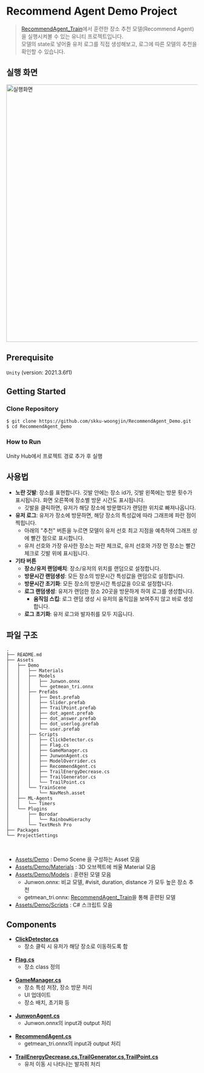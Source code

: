 # Recommend Agent Demo Project

> [RecommendAgent_Train](https://github.com/skku-woongjin/RecommendAgent_Train)에서 훈련한 장소 추천 모델(Recommend Agent)을 실행시켜볼 수 있는 유니티 프로젝트입니다. <br/>
> 모델의 state로 넣어줄 유저 로그를 직접 생성해보고, 로그에 따른 모델의 추천을 확인할 수 있습니다. 

## 실행 화면
<img width="678" alt="실행화면" src="https://user-images.githubusercontent.com/60357053/209494711-d4910412-fd6b-4a6d-abe4-81e2f038b46c.png">

<br />

## Prerequisite

`Unity` (version: 2021.3.6f1)
<br />

## Getting Started


### Clone Repository

```shell script
$ git clone https://github.com/skku-woongjin/RecommendAgent_Demo.git
$ cd RecommendAgent_Demo
```

### How to Run

Unity Hub에서 프로젝트 경로 추가 후 실행

## 사용법 
- **노란 깃발**: 장소를 표현합니다. 깃발 안에는 장소 id가, 깃발 왼쪽에는 방문 횟수가 표시됩니다. 화면 오른쪽에 장소별 방문 시간도 표시됩니다.
  - 깃발을 클릭하면, 유저가 해당 장소에 방문했다가 랜덤한 위치로 빠져나옵니다.
- **유저 로그**: 유저가 장소에 방문하면, 해당 장소의 특성값에 따라 그래프에 파란 점이 찍힙니다. 
  - 아래의 "추천" 버튼을 누르면 모델이 유저 선호 최고 지점을 예측하여 그래프 상에 빨간 점으로 표시합니다.
  - 유저 선호와 가장 유사한 장소는 파란 체크로, 유저 선호와 가장 먼 장소는 빨간 체크로 깃발 위에 표시됩니다. 
- **기타 버튼**
  - **장소/유저 랜덤배치**: 장소/유저의 위치를 랜덤으로 설정합니다. 
  - **방문시간 랜덤생성**: 모든 장소의 방문시간 특성값을 랜덤으로 설정합니다.
  - **방문시간 초기화**: 모든 장소의 방문시간 특성값을 0으로 설정합니다. 
  - **로그 랜덤생성**: 유저가 랜덤한 장소 20곳을 방문하게 하여 로그를 생성합니다. 
    - **움직임 스킵**: 로그 랜덤 생성 시 유저의 움직임을 보여주지 않고 바로 생성합니다. 
  - **로그 초기화**: 유저 로그와 발자취를 모두 지웁니다. 

## 파일 구조

```
.
├── README.md
├── Assets
│   ├── Demo
│   │   ├── Materials
│   │   ├── Models
│   │   │   ├── Junwon.onnx
│   │   │   └── getmean_tri.onnx
│   │   ├── Prefabs
│   │   │   ├── Dest.prefab
│   │   │   ├── Slider.prefab
│   │   │   ├── TrailPoint.prefab
│   │   │   ├── dot_agent.prefab
│   │   │   ├── dot_answer.prefab
│   │   │   ├── dot_userlog.prefab
│   │   │   └── user.prefab
│   │   ├── Scripts
│   │   │   ├── ClickDetector.cs
│   │   │   ├── Flag.cs
│   │   │   ├── GameManager.cs
│   │   │   ├── JunwonAgent.cs
│   │   │   ├── ModelOverrider.cs
│   │   │   ├── RecommendAgent.cs
│   │   │   ├── TrailEnergyDecrease.cs
│   │   │   ├── TrailGenerator.cs
│   │   │   └── TrailPoint.cs
│   │   └── TrainScene
│   │       └── NavMesh.asset
│   ├── ML-Agents
│   │   └── Timers
│   └── Plugins
│       ├── Borodar
│       │   └── RainbowHierachy
│       └── TextMesh Pro
├── Packages
└── ProjectSettings
```

<br />

- [Assets/Demo](https://github.com/skku-woongjin/RecommendAgent_Demo/tree/main/Assets/Demo) : Demo Scene 을 구성하는 Asset 모음
- [Assets/Demo/Materials](https://github.com/skku-woongjin/RecommendAgent_Demo/tree/main/Assets/Demo/Materials) : 3D 오브젝트에 씌울 Material 모음
- [Assets/Demo/Models](https://github.com/skku-woongjin/RecommendAgent_Demo/tree/main/Assets/Demo/Models) : 훈련된 모델 모음
    - Junwon.onnx: 비교 모델, #visit, duration, distance 가 모두 높은 장소 추천
    - getmean_tri.onnx: [RecommendAgent_Train]()을 통해 훈련된 모델
- [Assets/Demo/Scripts](https://github.com/skku-woongjin/RecommendAgent_Demo/tree/main/Assets/Demo/Scripts) : C# 스크립트 모음

## Components

- **[ClickDetector.cs](https://github.com/skku-woongjin/RecommendAgent_Demo/blob/main/Assets/Demo/Scripts/ClickDetector.cs)**
  - 장소 클릭 시 유저가 해당 장소로 이동하도록 함
  <br />
- **[Flag.cs](https://github.com/skku-woongjin/RecommendAgent_Demo/blob/main/Assets/Demo/Scripts/Flag.cs)**
  - 장소 class 정의
  <br />
- **[GameManager.cs](https://github.com/skku-woongjin/RecommendAgent_Demo/blob/main/Assets/Demo/Scripts/GameManager.cs)** 
  - 장소 특성 저장, 장소 방문 처리
  - UI 업데이트
  - 장소 배치, 초기화 등
  <br />
- **[JunwonAgent.cs](https://github.com/skku-woongjin/RecommendAgent_Demo/blob/main/Assets/Demo/Scripts/JunwonAgent.cs)** 
  - Junwon.onnx의 input과 output 처리
  <br />
- **[RecommendAgent.cs](https://github.com/skku-woongjin/RecommendAgent_Demo/blob/main/Assets/Demo/Scripts/RecommendAgent.cs)** 
  - getmean_tri.onnx의 input과 output 처리 
  <br />
- **[TrailEnergyDecrease.cs](https://github.com/skku-woongjin/RecommendAgent_Demo/blob/main/Assets/Demo/Scripts/TrailEnergyDecrease.cs),[TrailGenerator.cs](https://github.com/skku-woongjin/RecommendAgent_Demo/blob/main/Assets/Demo/Scripts/TrailGenerator.cs),[TrailPoint.cs](https://github.com/skku-woongjin/RecommendAgent_Demo/blob/main/Assets/Demo/Scripts/TrailPoint.cs)** 
  - 유저 이동 시 나타나는 발자취 처리 
  <br />
    
